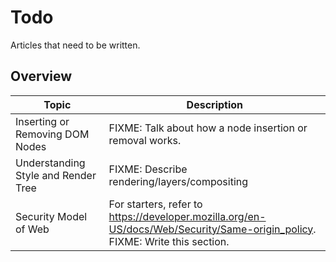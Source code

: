 # Todo

Articles that need to be written.

## Overview

| Topic | Description |
| ----- | ----------- |
| Inserting or Removing DOM Nodes | FIXME: Talk about how a node insertion or removal works. |
| Understanding Style and Render Tree | FIXME: Describe rendering/layers/compositing |
| Security Model of Web | For starters, refer to https://developer.mozilla.org/en-US/docs/Web/Security/Same-origin_policy. FIXME: Write this section. |
